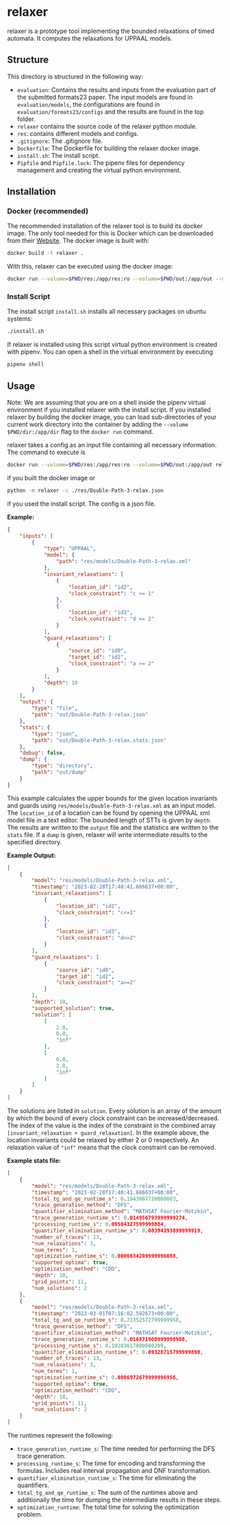 # relaxer

relaxer is a prototype tool implementing the bounded relaxations of timed automata. It computes the relaxations for UPPAAL models.

## Structure

This directory is structured in the following way:

* `evaluation`: Contains the results and inputs from the evaluation part of the submitted formats23 paper. The input models are found in `evaluation/models`, the configurations are found in `evaluation/formats23/configs` and the results are found in the top folder.
* `relaxer` contains the source code of the relaxer python module.
* `res`: contains different models and configs.
* `.gitignore`: The .gitignore file.
* `Dockerfile`: The Dockerfile for building the relaxer docker image.
* `install.sh`: The install script.
* `Pipfile` and `Pipfile.lock`: The pipenv files for dependency management and creating the virtual python environment.

## Installation

### Docker (recommended)

The recommended installation of the relaxer tool is to build its docker image. The only tool needed for this is Docker which can be downloaded from their [Website](https://www.docker.com/). The docker image is built with:

```sh
docker build -t relaxer .
```

With this, relaxer can be executed using the docker image:

```sh
docker run --volume=$PWD/res:/app/res:ro --volume=$PWD/out:/app/out --name relaxer-getting-started relaxer --config res/Double-Path-3-relax.json
```

### Install Script

The install script `install.sh` installs all necessary packages on ubuntu systems:

```sh
./install.sh
```

If relaxer is installed using this script virtual python environment is created with pipenv. You can open a shell in the virtual environment by executing

```sh
pipenv shell
```

## Usage

Note: We are assuming that you are on a shell inside the pipenv virtual environment if you installed relaxer with the install script. If you installed relaxer by building the docker image, you can load sub-directories of your current work directory into the container by adding the `--volume $PWD/dir:/app/dir` flag to the `docker run` command.

relaxer takes a config as an input file containing all necessary information. The command to execute is

```sh
docker run --volume=$PWD/res:/app/res:ro --volume=$PWD/out:/app/out relaxer --config res/Double-Path-3-relax.json
```

if you built the docker image or

```sh
python -m relaxer -c ./res/Double-Path-3-relax.json
```

if you used the install script. The config is a json file.

**Example:**

```json
{
    "inputs": [
        {
            "type": "UPPAAL",
            "model": {
                "path": "res/models/Double-Path-3-relax.xml"
            },
            "invariant_relaxations": [
                {
                    "location_id": "id2",
                    "clock_constraint": "c <= 1"
                },
                {
                    "location_id": "id3",
                    "clock_constraint": "d <= 2"
                }
            ],
            "guard_relaxations": [
                {
                    "source_id": "id0",
                    "target_id": "id2",
                    "clock_constraint": "a >= 2"
                }
            ],
            "depth": 10
        }
    ],
    "output": {
        "type": "file",
        "path": "out/Double-Path-3-relax.json"
    },
    "stats": {
        "type": "json",
        "path": "out/Double-Path-3-relax.stats.json"
    },
    "debug": false,
    "dump": {
        "type": "directory",
        "path": "out/dump"
    }
}
```

This example calculates the upper bounds for the given location invariants and guards using `res/models/Double-Path-3-relax.xml` as an input model. The `location_id` of a location can be found by opening the UPPAAL xml model file in a text editor. The bounded length of STTs is given by `depth`. The results are written to the `output` file and the statistics are written to the `stats` file. If a `dump` is given, relaxer will write intermediate results to the specified directory.

**Example Output:**

```json
[
    {
        "model": "res/models/Double-Path-3-relax.xml",
        "timestamp": "2023-02-28T17:40:41.686637+00:00",
        "invariant_relaxations": [
            {
                "location_id": "id2",
                "clock_constraint": "c<=1"
            },
            {
                "location_id": "id3",
                "clock_constraint": "d<=2"
            }
        ],
        "guard_relaxations": [
            {
                "source_id": "id0",
                "target_id": "id2",
                "clock_constraint": "a>=2"
            }
        ],
        "depth": 10,
        "supported_solution": true,
        "solution": [
            [
                2.0,
                0.0,
                "inf"
            ],
            [
                0.0,
                2.0,
                "inf"
            ]
        ]
    }
]
```

The solutions are listed in `solution`. Every solution is an array of the amount by which the bound of every clock constraint can be increased/decreased. The index of the value is the index of the constraint in the combined array `[invariant_relaxation + guard_relaxation]`. In the example above, the location invariants could be relaxed by either 2 or 0 respectively. An relaxation value of `"inf"` means that the clock constraint can be removed.

**Example stats file:**

```json
[
    {
        "model": "res/models/Double-Path-3-relax.xml",
        "timestamp": "2023-02-28T17:40:41.686637+00:00",
        "total_tg_and_qe_runtime_s": 0.1943087720000003,
        "trace_generation_method": "DFS",
        "quantifier_elimination_method": "MATHSAT Fourier-Motzkin",
        "trace_generation_runtime_s": 0.014956793999999274,
        "processing_runtime_s": 0.09504327599999884,
        "quantifier_elimination_runtime_s": 0.08394393899999919,
        "number_of_traces": 13,
        "num_relaxations": 3,
        "num_terms": 1,
        "optimization_runtime_s": 0.0006634209999996088,
        "supported_optima": true,
        "optimization_method": "CDD",
        "depth": 10,
        "grid_points": 11,
        "num_solutions": 2
    },
    {
        "model": "res/models/Double-Path-3-relax.xml",
        "timestamp": "2023-03-01T07:16:02.592673+00:00",
        "total_tg_and_qe_runtime_s": 0.21352572799999958,
        "trace_generation_method": "DFS",
        "quantifier_elimination_method": "MATHSAT Fourier-Motzkin",
        "trace_generation_runtime_s": 0.016871908999998908,
        "processing_runtime_s": 0.10283617000000289,
        "quantifier_elimination_runtime_s": 0.09328715799999898,
        "number_of_traces": 13,
        "num_relaxations": 3,
        "num_terms": 1,
        "optimization_runtime_s": 0.0006972679999996956,
        "supported_optima": true,
        "optimization_method": "CDD",
        "depth": 10,
        "grid_points": 11,
        "num_solutions": 2
    }
]
```

The runtimes represent the following:

* `trace_generation_runtime_s`: The time needed for performing the DFS trace generation.
* `processing_runtime_s`: The time for encoding and transforming the formulas. Includes real interval propagation and DNF transformation.
* `quantifier_elimination_runtime_s`: The time for eliminating the quantifiers.
* `total_tg_and_qe_runtime_s`: The sum of the runtimes above and additionally the time for dumping the intermediate results in these steps.
* `optimization_runtime`: The total time for solving the optimization problem.
